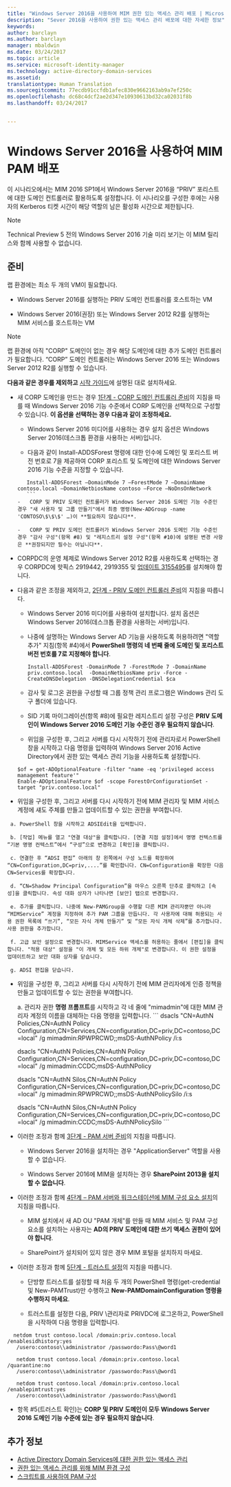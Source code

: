 ```yaml
---
title: "Windows Server 2016을 사용하여 MIM 권한 있는 액세스 관리 배포 | Microsoft 문서"
description: "Sever 2016을 사용하여 권한 있는 액세스 관리 배포에 대한 자세한 정보"
keywords: 
author: barclayn
ms.author: barclayn
manager: mbaldwin
ms.date: 03/24/2017
ms.topic: article
ms.service: microsoft-identity-manager
ms.technology: active-directory-domain-services
ms.assetid: 
translationtype: Human Translation
ms.sourcegitcommit: 77ecdb91ccfdb1afec830e9662163ab9a7ef250c
ms.openlocfilehash: dc68c4dcf2ae2d347e10930613bd32ca02031f8b
ms.lasthandoff: 03/24/2017


---
```




# <a name="deploy-mim-pam-with-windows-server-2016"></a>Windows Server 2016을 사용하여 MIM PAM 배포


이 시나리오에서는 MIM 2016 SP1에서 Windows Server 2016을 “PRIV” 포리스트에 대한 도메인 컨트롤러로 활용하도록 설정합니다.  이 시나리오를 구성한 후에는 사용자의 Kerberos 티켓 시간이 해당 역할의 남은 활성화 시간으로 제한됩니다. 

>[!Note]
Technical Preview 5 전의 Windows Server 2016 기술 미리 보기는 이 MIM 릴리스와 함께 사용할 수 없습니다.

## <a name="preparation"></a>준비

랩 환경에는 최소 두 개의 VM이 필요합니다.

-   Windows Server 2016를 실행하는 PRIV 도메인 컨트롤러를 호스트하는 VM

-   Windows Server 2016(권장) 또는 Windows Server 2012 R2를 실행하는 MIM 서비스를 호스트하는 VM

>[!NOTE]
랩 환경에 아직 "CORP" 도메인이 없는 경우 해당 도메인에 대한 추가 도메인 컨트롤러가 필요합니다. “CORP” 도메인 컨트롤러는 Windows Server 2016 또는 Windows Server 2012 R2를 실행할 수 있습니다.


**다음과 같은 경우를 제외하고** [시작 가이드](/microsoft-identity-manager/pam/privileged-identity-management-for-active-directory-domain-services.md)에 설명된 대로 설치하세요.

-   새 CORP 도메인을 만드는 경우 [1단계 - CORP 도메인 컨트롤러 준비](/microsoft-identity-manager/pam/step-1-prepare-corp-domain.md)의 지침을 따를 때 Windows Server 2016 기능 수준에서 CORP 도메인을 선택적으로 구성할 수 있습니다. **이 옵션을 선택하는 경우 다음과 같이 조정하세요.**

    -   Windows Server 2016 미디어를 사용하는 경우 설치 옵션은 Windows Server 2016(데스크톱 환경을 사용하는 서버)입니다.

    -   다음과 같이 Install-ADDSForest 명령에 대한 인수에 도메인 및 포리스트 버전 번호로 7을 제공하여 CORP 포리스트 및 도메인에 대한 Windows Server 2016 기능 수준을 지정할 수 있습니다.
     ```
        Install-ADDSForest –DomainMode 7 –ForestMode 7 –DomainName contoso.local –DomainNetbiosName contoso –Force –NoDnsOnNetwork
        ```
    -   CORP 및 PRIV 도메인 컨트롤러가 Windows Server 2016 도메인 기능 수준인 경우 "새 사용자 및 그룹 만들기"에서 최종 명령(New-ADGroup -name 'CONTOSO\$\$\$' …)이 **필요하지 않습니다**.

    -   CORP 및 PRIV 도메인 컨트롤러가 Windows Server 2016 도메인 기능 수준인 경우 "감사 구성"(항목 #8) 및 "레지스트리 설정 구성"(항목 #10)에 설명된 변경 사항은 **권장되지만 필수는 아닙니다**.

-   CORPDC의 운영 체제로 Windows Server 2012 R2를 사용하도록 선택하는 경우 CORPDC에 핫픽스 2919442, 2919355 및 [업데이트 3155495](http://support.microsoft.com/kb/3156418)를 설치해야 합니다.

-   다음과 같은 조정을 제외하고, [2단계 - PRIV 도메인 컨트롤러 준비](/microsoft-identity-manager/pam/step-2-prepare-priv-domain-controller.md)의 지침을 따릅니다.

    -   Windows Server 2016 미디어를 사용하여 설치합니다. 설치 옵션은 Windows Server 2016(데스크톱 환경을 사용하는 서버)입니다.

    -   나중에 설명하는 Windows Server AD 기능을 사용하도록 허용하려면 "역할 추가" 지침(항목 #4)에서 **PowerShell 명령의 네 번째 줄에 도메인 및 포리스트 버전 번호를 7로 지정해야 합니다**.

        ```
        Install-ADDSForest -DomainMode 7 -ForestMode 7 -DomainName priv.contoso.local  -DomainNetbiosName priv -Force -CreateDNSDelegation -DNSDelegationCredential $ca
        ```  

    -   감사 및 로그온 권한을 구성할 때 그룹 정책 관리 프로그램은 Windows 관리 도구 폴더에 있습니다.

    -   SID 기록 마이그레이션(항목 #8)에 필요한 레지스트리 설정 구성은 **PRIV 도메인이 Windows Server 2016 도메인 기능 수준인 경우 필요하지 않습니다**.

    -   위임을 구성한 후, 그리고 서버를 다시 시작하기 전에 관리자로서 PowerShell 창을 시작하고 다음 명령을 입력하여 Windows Server 2016 Active Directory에서 권한 있는 액세스 관리 기능을 사용하도록 설정합니다.

    ```
    $of = get-ADOptionalFeature -filter "name -eq 'privileged access management feature'"
    Enable-ADOptionalFeature $of -scope ForestOrConfigurationSet -target "priv.contoso.local"
    ```

  -   위임을 구성한 후, 그리고 서버를 다시 시작하기 전에 MIM 관리자 및 MIM 서비스 계정에 섀도 주체를 만들고 업데이트할 수 있는 권한을 부여합니다.

     a. PowerShell 창을 시작하고 ADSIEdit을 입력합니다.

     b. [작업] 메뉴를 열고 "연결 대상"을 클릭합니다. [연결 지점 설정]에서 명명 컨텍스트를 “기본 명명 컨텍스트”에서 “구성”으로 변경하고 [확인]을 클릭합니다.

     c. 연결한 후 “ADSI 편집” 아래의 창 왼쪽에서 구성 노드를 확장하여 “CN=Configuration,DC=priv,....”를 확인합니다. CN=Configuration을 확장한 다음 CN=Services를 확장합니다.

     d. “CN=Shadow Principal Configuration”을 마우스 오른쪽 단추로 클릭하고 [속성]을 클릭합니다. 속성 대화 상자가 나타나면 [보안] 탭으로 변경합니다.

     e. 추가를 클릭합니다. 나중에 New-PAMGroup을 수행할 다른 MIM 관리자뿐만 아니라 “MIMService” 계정을 지정하여 추가 PAM 그룹을 만듭니다. 각 사용자에 대해 허용되는 사용 권한 목록에 “쓰기”, “모든 자식 개체 만들기” 및 “모든 자식 개체 삭제”를 추가합니다. 사용 권한을 추가합니다.

     f. 고급 보안 설정으로 변경합니다. MIMService 액세스를 허용하는 줄에서 [편집]을 클릭합니다. "적용 대상" 설정을 "이 개체 및 모든 하위 개체"로 변경합니다. 이 권한 설정을 업데이트하고 보안 대화 상자를 닫습니다.

     g. ADSI 편집을 닫습니다.

 -   위임을 구성한 후, 그리고 서버를 다시 시작하기 전에 MIM 관리자에게 인증 정책을 만들고 업데이트할 수 있는 권한을 부여합니다.

     a.  관리자 권한 **명령 프롬프트**를 시작하고 각 네 줄에 "mimadmin"에 대한 MIM 관리자 계정의 이름을 대체하는 다음 명령을 입력합니다.
    ```
       dsacls "CN=AuthN Policies,CN=AuthN Policy
       Configuration,CN=Services,CN=configuration,DC=priv,DC=contoso,DC=local" /g
       mimadmin:RPWPRCWD;;msDS-AuthNPolicy /i:s

       dsacls "CN=AuthN Policies,CN=AuthN Policy
       Configuration,CN=Services,CN=configuration,DC=priv,DC=contoso,DC=local" /g
       mimadmin:CCDC;msDS-AuthNPolicy

       dsacls "CN=AuthN Silos,CN=AuthN Policy
       Configuration,CN=Services,CN=configuration,DC=priv,DC=contoso,DC=local" /g
       mimadmin:RPWPRCWD;;msDS-AuthNPolicySilo /i:s

       dsacls "CN=AuthN Silos,CN=AuthN Policy
       Configuration,CN=Services,CN=configuration,DC=priv,DC=contoso,DC=local" /g
       mimadmin:CCDC;msDS-AuthNPolicySilo
    ```


-   이러한 조정과 함께 [3단계 - PAM 서버 준비](/microsoft-identity-manager/pam/step-3-prepare-pam-server.md)의 지침을 따릅니다.

    -   Windows Server 2016을 설치하는 경우 "ApplicationServer" 역할을 사용할 수 없습니다.

    -   Windows Server 2016에 MIM을 설치하는 경우 **SharePoint 2013을 설치할 수 없습니다**.

-   이러한 조정과 함께 [4단계 – PAM 서버와 워크스테이션에 MIM 구성 요소 설치](/microsoft-identity-manager/pam/step-4-install-mim-components-on-pam-server.md)의 지침을 따릅니다.

    -   MIM 설치에서 새 AD OU "PAM 개체"를 만들 때 MIM 서비스 및 PAM 구성 요소를 설치하는 사용자는 **AD의 PRIV 도메인에 대한 쓰기 액세스 권한이 있어야 합니다**.

    -   SharePoint가 설치되어 있지 않은 경우 MIM 포털을 설치하지 마세요.

-   이러한 조정과 함께 [5단계 - 트러스트 설정](/microsoft-identity-manager/pam/step-5-establish-trust-between-priv-corp-forests.md)의 지침을 따릅니다.

    -   단방향 트러스트를 설정할 때 처음 두 개의 PowerShell 명령(get-credential 및 New-PAMTrust)만 수행하고 **New-PAMDomainConfiguration 명령을 수행하지 마세요**.

    -   트러스트를 설정한 다음, PRIV \\관리자로 PRIVDC에 로그온하고, PowerShell을 시작하여 다음 명령을 입력합니다.
  ```
    netdom trust contoso.local /domain:priv.contoso.local /enablesidhistory:yes
     /usero:contoso\\administrator /passwordo:Pass\@word1

     netdom trust contoso.local /domain:priv.contoso.local /quarantine:no
     /usero:contoso\\administrator /passwordo:Pass\@word1  

     netdom trust contoso.local /domain:priv.contoso.local /enablepimtrust:yes
     /usero:contoso\\administrator /passwordo:Pass\@word1
  ```

-   항목 #5(트러스트 확인)는 **CORP 및 PRIV 도메인이 모두 Windows Server 2016 도메인 기능 수준에 있는 경우 필요하지 않습니다**.

## <a name="more-information"></a>추가 정보

- [Active Directory Domain Services에 대한 권한 있는 액세스 관리](/microsoft-identity-manager/pam/privileged-identity-management-for-active-directory-domain-services.md)
- [권한 있는 액세스 관리를 위해 MIM 환경 구성](/microsoft-identity-manager/pam/configuring-mim-environment-for-pam.md)
- [스크립트를 사용하여 PAM 구성](/microsoft-identity-manager/pam/sp1-pam-configure-using-scripts.md)

